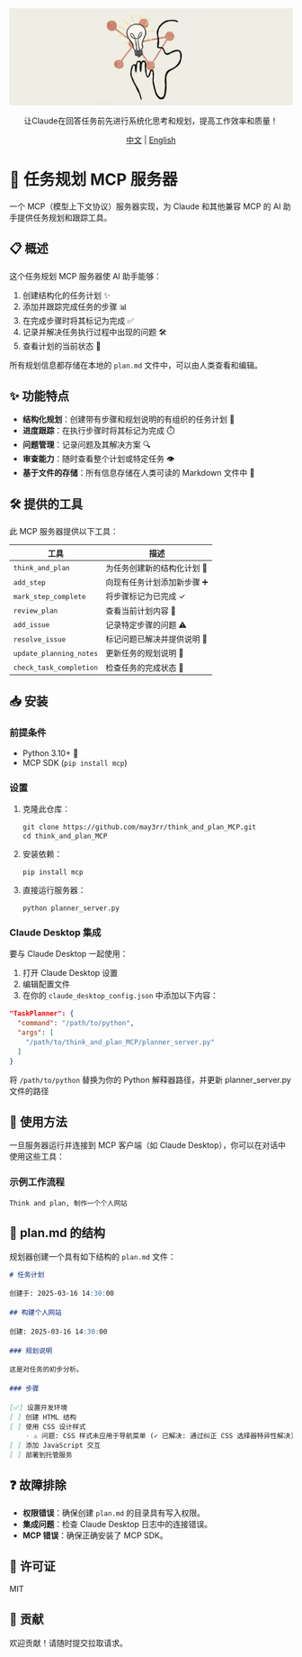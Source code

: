 <div style="text-align: center;">
    <img src="img/asset.jpg" alt="展示图片">
    <p>让Claude在回答任务前先进行系统化思考和规划，提高工作效率和质量！</p>
    <p>
        <a href="README_zh.md">中文</a> | <a href="README.md">English</a>
    </p>
</div>

# 📝 任务规划 MCP 服务器

一个 MCP（模型上下文协议）服务器实现，为 Claude 和其他兼容 MCP 的 AI 助手提供任务规划和跟踪工具。

## 📋 概述

这个任务规划 MCP 服务器使 AI 助手能够：

1. 创建结构化的任务计划 ✨
2. 添加并跟踪完成任务的步骤 📊
3. 在完成步骤时将其标记为完成 ✅
4. 记录并解决任务执行过程中出现的问题 🛠️
5. 查看计划的当前状态 👀

所有规划信息都存储在本地的 `plan.md` 文件中，可以由人类查看和编辑。

## ✨ 功能特点

- **结构化规划**：创建带有步骤和规划说明的有组织的任务计划 📑
- **进度跟踪**：在执行步骤时将其标记为完成 ⏱️
- **问题管理**：记录问题及其解决方案 🔍
- **审查能力**：随时查看整个计划或特定任务 👁️
- **基于文件的存储**：所有信息存储在人类可读的 Markdown 文件中 📁

## 🛠️ 提供的工具

此 MCP 服务器提供以下工具：

| 工具 | 描述 |
|------|-------------|
| `think_and_plan` | 为任务创建新的结构化计划 🧠 |
| `add_step` | 向现有任务计划添加新步骤 ➕ |
| `mark_step_complete` | 将步骤标记为已完成 ✓ |
| `review_plan` | 查看当前计划内容 📖 |
| `add_issue` | 记录特定步骤的问题 ⚠️ |
| `resolve_issue` | 标记问题已解决并提供说明 🎯 |
| `update_planning_notes` | 更新任务的规划说明 📝 |
| `check_task_completion` | 检查任务的完成状态 🔄 |

## 📥 安装

### 前提条件

- Python 3.10+ 🐍
- MCP SDK (`pip install mcp`)

### 设置

1. 克隆此仓库：
   ```
   git clone https://github.com/may3rr/think_and_plan_MCP.git
   cd think_and_plan_MCP
   ```

2. 安装依赖：
   ```
   pip install mcp
   ```

3. 直接运行服务器：
   ```
   python planner_server.py
   ```

### Claude Desktop 集成

要与 Claude Desktop 一起使用：

1. 打开 Claude Desktop 设置
2. 编辑配置文件
3. 在你的 `claude_desktop_config.json` 中添加以下内容：

```json
"TaskPlanner": {
  "command": "/path/to/python",
  "args": [
    "/path/to/think_and_plan_MCP/planner_server.py"
  ]
}
```

将 `/path/to/python` 替换为你的 Python 解释器路径，并更新 planner_server.py 文件的路径

## 🚀 使用方法

一旦服务器运行并连接到 MCP 客户端（如 Claude Desktop），你可以在对话中使用这些工具：

### 示例工作流程
```
Think and plan, 制作一个个人网站
```

## 📄 plan.md 的结构

规划器创建一个具有如下结构的 `plan.md` 文件：

```markdown
# 任务计划

创建于: 2025-03-16 14:30:00

## 构建个人网站

创建: 2025-03-16 14:30:00

### 规划说明

这是对任务的初步分析。

### 步骤

[✅] 设置开发环境
[ ] 创建 HTML 结构
[ ] 使用 CSS 设计样式
    - ⚠️ 问题: CSS 样式未应用于导航菜单 (✓ 已解决: 通过纠正 CSS 选择器特异性解决)
[ ] 添加 JavaScript 交互
[ ] 部署到托管服务
```

## ❓ 故障排除

- **权限错误**：确保创建 `plan.md` 的目录具有写入权限。
- **集成问题**：检查 Claude Desktop 日志中的连接错误。
- **MCP 错误**：确保正确安装了 MCP SDK。


## 📜 许可证

MIT

## 🤝 贡献

欢迎贡献！请随时提交拉取请求。